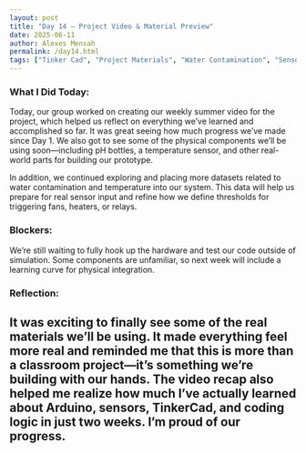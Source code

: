 ```yaml
---
layout: post
title: "Day 14 – Project Video & Material Preview"
date: 2025-06-11
author: Alexes Mensah
permalink: /day14.html
tags: ["Tinker Cad", "Project Materials", "Water Contamination", "Sensors", "Arduino", "Data"]
---
```


### What I Did Today:
Today, our group worked on creating our weekly summer video for the project, which helped us reflect on everything we’ve learned and accomplished so far. It was great seeing how much progress we’ve made since Day 1. We also got to see some of the physical components we’ll be using soon—including pH bottles, a temperature sensor, and other real-world parts for building our prototype.

In addition, we continued exploring and placing more datasets related to water contamination and temperature into our system. This data will help us prepare for real sensor input and refine how we define thresholds for triggering fans, heaters, or relays.

### Blockers:
We’re still waiting to fully hook up the hardware and test our code outside of simulation. Some components are unfamiliar, so next week will include a learning curve for physical integration.

### Reflection:
It was exciting to finally see some of the real materials we’ll be using. It made everything feel more real and reminded me that this is more than a classroom project—it’s something we’re building with our hands. The video recap also helped me realize how much I’ve actually learned about Arduino, sensors, TinkerCad, and coding logic in just two weeks. I’m proud of our progress.
---
